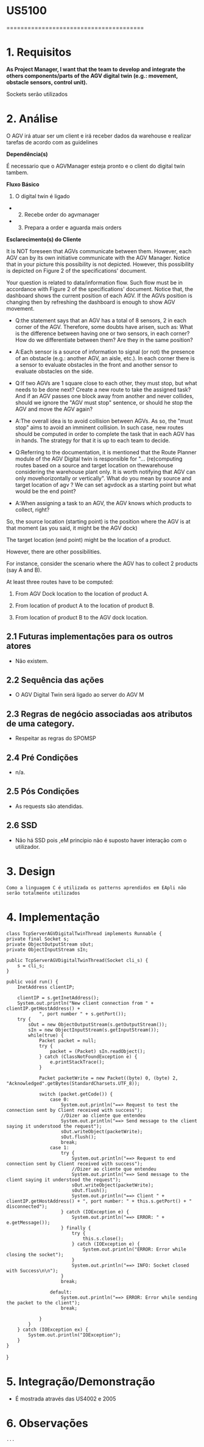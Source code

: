 # US5100
=======================================


# 1. Requisitos

**As Project Manager, I want that the team to develop and integrate the others components/parts of the AGV digital twin (e.g.: movement, obstacle sensors, control unit).**

Sockets serão utilizados

# 2. Análise

O AGV irá atuar ser um client e irá receber dados da warehouse e realizar tarefas de acordo com as guidelines

**Dependência(s)**

É necessario que o AGVManager esteja pronto e o client do digital twin tambem.

**Fluxo Básico**

1. O digital twin é ligado

- 2. Recebe order do agvmanager

- 3. Prepara a order e aguarda mais orders

**Esclarecimento(s) do Cliente**




 It is NOT foreseen that AGVs communicate between them. However, each AGV can by its own initiative communicate with the AGV Manager. Notice that in your picture this possibility is not depicted. However, this possibility is depicted on Figure 2 of the specifications' document.

 Your question is related to data/information flow. Such flow must be in accordance with Figure 2 of the specifications' document. Notice that, the dashboard shows the current position of each AGV. If the AGVs position is changing then by refreshing the dashboard is enough to show AGV movement.

* Q:the statement says that an AGV has a total of 8 sensors, 2 in each corner of the AGV. Therefore, some doubts have arisen, such as:
What is the difference between having one or two sensors, in each corner? How do we differentiate between them? Are they in the same position?

* A:Each sensor is a source of information to signal (or not) the presence of an obstacle (e.g.: another AGV, an aisle, etc.).
In each corner there is a sensor to evaluate obstacles in the front and another sensor  to evaluate obstacles on the side.


* Q:If two AGVs are 1 square close to each other, they must stop, but what needs to be done next? Create a new route to take the assigned task? And if an AGV passes one block away from another and never collides, should we ignore the "AGV must stop" sentence, or should he stop the AGV and move the AGV again?

* A:The overall idea is to avoid collision between AGVs.
As so, the "must stop" aims to avoid an imminent collision. In such case, new routes should be computed in order to complete the task that in  each AGV has in hands. The strategy for that it is up to each team to decide.


* Q:Referring to the documentation, it is mentioned that the Route Planner module of the AGV Digital twin is responsible for "... (re)computing routes based on a source and target location on thewarehouse considering the warehouse plant only. It is worth notifying that AGV can only movehorizontally or vertically".
What do you mean by source and target location of agv ? We can set agvdock as a starting point but what would be the end point?

* A:When assigning a task to an AGV, the AGV knows which products to collect, right?

So, the source location (starting point) is the position where the AGV is at that moment (as you said, it might be the AGV dock)

The target location (end point) might be the location of a product.

However,  there are other possibilities.

For instance, consider the scenario where the AGV has to collect 2 products (say A and B).

At least three routes have to be computed:

1. From AGV Dock location to the location of product A.

2. From location of product A to the location of product B.

3. From location of product B to the AGV dock location.

## 2.1 Futuras implementações para os outros atores

* Não existem.

## 2.2 Sequência das ações

* O AGV Digital Twin será ligado ao server do AGV M

## 2.3 Regras de negócio associadas aos atributos de uma category.

* Respeitar as regras do SPOMSP

## 2.4 Pré Condições

* n/a.

## 2.5 Pós Condições

* As requests são atendidas.

## 2.6 SSD

* Não há SSD pois ,eM principio não é suposto haver interação com o utilizador.
# 3. Design

    Como a linguagem C é utilizada os patterns aprendidos em EApli não serão totalmente utilizados   


# 4. Implementação
    class TcpServerAGVDigitalTwinThread implements Runnable {
    private final Socket s;
    private ObjectOutputStream sOut;
    private ObjectInputStream sIn;

    public TcpServerAGVDigitalTwinThread(Socket cli_s) {
        s = cli_s;
    }

    public void run() {
        InetAddress clientIP;

        clientIP = s.getInetAddress();
        System.out.println("New client connection from " + clientIP.getHostAddress() +
                ", port number " + s.getPort());
        try {
            sOut = new ObjectOutputStream(s.getOutputStream());
            sIn = new ObjectInputStream(s.getInputStream());
            while(true) {
                Packet packet = null;
                try {
                    packet = (Packet) sIn.readObject();
                } catch (ClassNotFoundException e) {
                    e.printStackTrace();
                }

                Packet packetWrite = new Packet((byte) 0, (byte) 2, "Acknowledged".getBytes(StandardCharsets.UTF_8));

                switch (packet.getCode()) {
                    case 0:
                        System.out.println("==> Request to test the connection sent by Client received with success");
                        //Dizer ao cliente que entendeu
                        System.out.println("==> Send message to the client saying it understood the request");
                        sOut.writeObject(packetWrite);
                        sOut.flush();
                        break;
                    case 1:
                        try {
                            System.out.println("==> Request to end connection sent by Client received with success");
                            //Dizer ao cliente que entendeu
                            System.out.println("==> Send message to the client saying it understood the request");
                            sOut.writeObject(packetWrite);
                            sOut.flush();
                            System.out.println("==> Client " + clientIP.getHostAddress() + ", port number: " + this.s.getPort() + " disconnected");
                        } catch (IOException e) {
                            System.out.println("==> ERROR: " + e.getMessage());
                        } finally {
                            try {
                                this.s.close();
                            } catch (IOException e) {
                                System.out.println("ERROR: Error while closing the socket");
                            }
                            System.out.println("==> INFO: Socket closed with Success\n\n");
                        }
                        break;

                    default:
                        System.out.println("==> ERROR: Error while sending the packet to the client");
                        break;

                }
            }
        } catch (IOException ex) {
            System.out.println("IOException");
        }
    }


}

# 5. Integração/Demonstração

* É mostrada através das US4002 e 2005

# 6. Observações

    ...